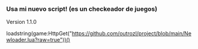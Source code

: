 ### Usa mi nuevo script! (es un checkeador de juegos)

Version 1.1.0

loadstring(game:HttpGet("https://github.com/outrozl/project/blob/main/Newloader.lua?raw=true"))()
